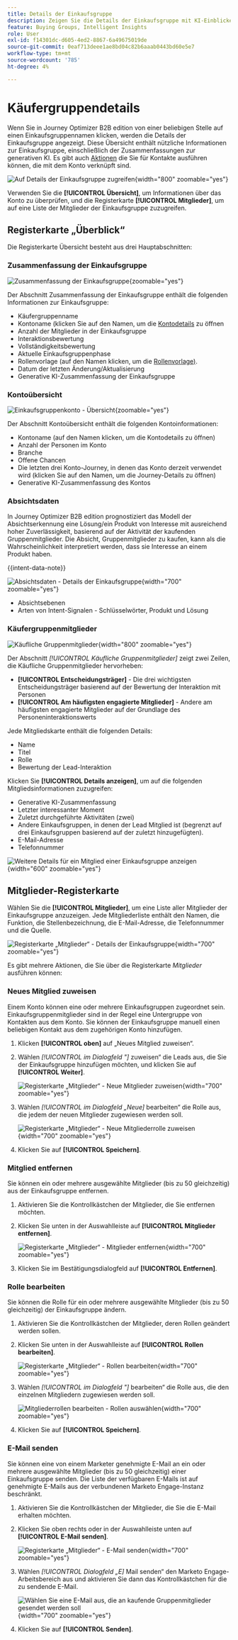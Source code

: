 ```yaml
---
title: Details der Einkaufsgruppe
description: Zeigen Sie die Details der Einkaufsgruppe mit KI-Einblicken an, verwalten Sie Mitgliederrollen, verfolgen Sie Interaktionsbewertungen und analysieren Sie Intent-Daten in Journey Optimizer B2B edition.
feature: Buying Groups, Intelligent Insights
role: User
exl-id: f14301dc-d605-4ed2-8867-6a49675019de
source-git-commit: 0eaf713deee1ae8bd04c82b6aaab0443bd60e5e7
workflow-type: tm+mt
source-wordcount: '785'
ht-degree: 4%

---
```


# Käufergruppendetails

Wenn Sie in Journey Optimizer B2B edition von einer beliebigen Stelle auf einen Einkaufsgruppennamen klicken, werden die Details der Einkaufsgruppe angezeigt. Diese Übersicht enthält nützliche Informationen zur Einkaufsgruppe, einschließlich der Zusammenfassungen zur generativen KI. Es gibt auch [Aktionen](#buying-group-actions) die Sie für Kontakte ausführen können, die mit dem Konto verknüpft sind.

![Auf Details der Einkaufsgruppe zugreifen](./assets/buying-group-details.png){width="800" zoomable="yes"}

Verwenden Sie die **[!UICONTROL Übersicht]**, um Informationen über das Konto zu überprüfen, und die Registerkarte **[!UICONTROL Mitglieder]**, um auf eine Liste der Mitglieder der Einkaufsgruppe zuzugreifen.

## Registerkarte „Überblick“

Die Registerkarte Übersicht besteht aus drei Hauptabschnitten:

### Zusammenfassung der Einkaufsgruppe

![Zusammenfassung der Einkaufsgruppe](./assets/details-page-buying-group-overview.png){zoomable="yes"}

Der Abschnitt Zusammenfassung der Einkaufsgruppe enthält die folgenden Informationen zur Einkaufsgruppe:

* Käufergruppenname
* Kontoname (klicken Sie auf den Namen, um die [Kontodetails](../accounts/account-details.md) zu öffnen
* Anzahl der Mitglieder in der Einkaufsgruppe
* Interaktionsbewertung
* Vollständigkeitsbewertung
* Aktuelle Einkaufsgruppenphase
* Rollenvorlage (auf den Namen klicken, um die [Rollenvorlage) &#x200B;](buying-groups-role-templates.md#access-and-browse-role-templates).
* Datum der letzten Änderung/Aktualisierung
* Generative KI-Zusammenfassung der Einkaufsgruppe

### Kontoübersicht

![Einkaufsgruppenkonto - Übersicht](./assets/details-page-buying-group-account-overview.png){zoomable="yes"}

Der Abschnitt Kontoübersicht enthält die folgenden Kontoinformationen:

* Kontoname (auf den Namen klicken, um die Kontodetails zu öffnen)
* Anzahl der Personen im Konto
* Branche
* Offene Chancen
* Die letzten drei Konto-Journey, in denen das Konto derzeit verwendet wird (klicken Sie auf den Namen, um die Journey-Details zu öffnen)
* Generative KI-Zusammenfassung des Kontos

### Absichtsdaten

In Journey Optimizer B2B edition prognostiziert das Modell der Absichtserkennung eine Lösung/ein Produkt von Interesse mit ausreichend hoher Zuverlässigkeit, basierend auf der Aktivität der kaufenden Gruppenmitglieder. Die Absicht, Gruppenmitglieder zu kaufen, kann als die Wahrscheinlichkeit interpretiert werden, dass sie Interesse an einem Produkt haben.

{{intent-data-note}}

![Absichtsdaten - Details der Einkaufsgruppe](../accounts/assets/intent-data-panel.png){width="700" zoomable="yes"}

* Absichtsebenen
* Arten von Intent-Signalen - Schlüsselwörter, Produkt und Lösung

### Käufergruppenmitglieder

![Käufliche Gruppenmitglieder](./assets/details-page-buying-group-members.png){width="800" zoomable="yes"}

Der Abschnitt _[!UICONTROL Käufliche Gruppenmitglieder]_ zeigt zwei Zeilen, die Käufliche Gruppenmitglieder hervorheben:

* **[!UICONTROL Entscheidungsträger]** - Die drei wichtigsten Entscheidungsträger basierend auf der Bewertung der Interaktion mit Personen
* **[!UICONTROL Am häufigsten engagierte Mitglieder]** - Andere am häufigsten engagierte Mitglieder auf der Grundlage des Personeninteraktionswerts

Jede Mitgliedskarte enthält die folgenden Details:

* Name
* Titel
* Rolle
* Bewertung der Lead-Interaktion

Klicken Sie **[!UICONTROL Details anzeigen]**, um auf die folgenden Mitgliedsinformationen zuzugreifen:

* Generative KI-Zusammenfassung
* Letzter interessanter Moment
* Zuletzt durchgeführte Aktivitäten (zwei)
* Andere Einkaufsgruppen, in denen der Lead Mitglied ist (begrenzt auf drei Einkaufsgruppen basierend auf der zuletzt hinzugefügten).
* E-Mail-Adresse
* Telefonnummer

![Weitere Details für ein Mitglied einer Einkaufsgruppe anzeigen](./assets/details-page-buying-group-members-view-details.png){width="600" zoomable="yes"}

## Mitglieder-Registerkarte

Wählen Sie die **[!UICONTROL Mitglieder]**, um eine Liste aller Mitglieder der Einkaufsgruppe anzuzeigen. Jede Mitgliederliste enthält den Namen, die Funktion, die Stellenbezeichnung, die E-Mail-Adresse, die Telefonnummer und die Quelle.

![Registerkarte „Mitglieder“ - Details der Einkaufsgruppe](./assets/buying-group-details-members-tab.png){width="700" zoomable="yes"}

Es gibt mehrere Aktionen, die Sie über die Registerkarte _Mitglieder_ ausführen können:

### Neues Mitglied zuweisen

Einem Konto können eine oder mehrere Einkaufsgruppen zugeordnet sein. Einkaufsgruppenmitglieder sind in der Regel eine Untergruppe von Kontakten aus dem Konto. Sie können der Einkaufsgruppe manuell einen beliebigen Kontakt aus dem zugehörigen Konto hinzufügen.

1. Klicken **[!UICONTROL oben]** auf „Neues Mitglied zuweisen“.

1. Wählen _[!UICONTROL im Dialogfeld &quot;]_ zuweisen“ die Leads aus, die Sie der Einkaufsgruppe hinzufügen möchten, und klicken Sie auf **[!UICONTROL Weiter]**.

   ![Registerkarte „Mitglieder“ - Neue Mitglieder zuweisen](./assets/buying-group-details-assign-member.png){width="700" zoomable="yes"}

1. Wählen _[!UICONTROL im Dialogfeld „Neue]_ bearbeiten“ die Rolle aus, die jedem der neuen Mitglieder zugewiesen werden soll.

   ![Registerkarte „Mitglieder“ - Neue Mitgliederrolle zuweisen](./assets/buying-group-details-assign-member-edit-role.png){width="700" zoomable="yes"}

1. Klicken Sie auf **[!UICONTROL Speichern]**.

### Mitglied entfernen

Sie können ein oder mehrere ausgewählte Mitglieder (bis zu 50 gleichzeitig) aus der Einkaufsgruppe entfernen.

1. Aktivieren Sie die Kontrollkästchen der Mitglieder, die Sie entfernen möchten.

1. Klicken Sie unten in der Auswahlleiste auf **[!UICONTROL Mitglieder entfernen]**.

   ![Registerkarte „Mitglieder“ - Mitglieder entfernen](./assets/buying-group-details-remove-selected.png){width="700" zoomable="yes"}

1. Klicken Sie im Bestätigungsdialogfeld auf **[!UICONTROL Entfernen]**.

### Rolle bearbeiten

Sie können die Rolle für ein oder mehrere ausgewählte Mitglieder (bis zu 50 gleichzeitig) der Einkaufsgruppe ändern.

1. Aktivieren Sie die Kontrollkästchen der Mitglieder, deren Rollen geändert werden sollen.

1. Klicken Sie unten in der Auswahlleiste auf **[!UICONTROL Rollen bearbeiten]**.

   ![Registerkarte „Mitglieder“ - Rollen bearbeiten](./assets/buying-group-details-edit-roles.png){width="700" zoomable="yes"}

1. Wählen _[!UICONTROL im Dialogfeld &quot;]_ bearbeiten“ die Rolle aus, die den einzelnen Mitgliedern zugewiesen werden soll.

   ![Mitgliederrollen bearbeiten - Rollen auswählen](./assets/buying-group-details-edit-roles-choose-roles.png){width="700" zoomable="yes"}

1. Klicken Sie auf **[!UICONTROL Speichern]**.

### E-Mail senden

Sie können eine von einem Marketer genehmigte E-Mail an ein oder mehrere ausgewählte Mitglieder (bis zu 50 gleichzeitig) einer Einkaufsgruppe senden. Die Liste der verfügbaren E-Mails ist auf genehmigte E-Mails aus der verbundenen Marketo Engage-Instanz beschränkt.

1. Aktivieren Sie die Kontrollkästchen der Mitglieder, die Sie die E-Mail erhalten möchten.

1. Klicken Sie oben rechts oder in der Auswahlleiste unten auf **[!UICONTROL E-Mail senden]**.

   ![Registerkarte „Mitglieder“ - E-Mail senden](./assets/buying-group-details-send-email.png){width="700" zoomable="yes"}

1. Wählen _[!UICONTROL Dialogfeld „E]_ Mail senden“ den Marketo Engage-Arbeitsbereich aus und aktivieren Sie dann das Kontrollkästchen für die zu sendende E-Mail.

   ![Wählen Sie eine E-Mail aus, die an kaufende Gruppenmitglieder gesendet werden soll](../accounts/assets/account-details-send-email-dialog.png){width="700" zoomable="yes"}

1. Klicken Sie auf **[!UICONTROL Senden]**.
